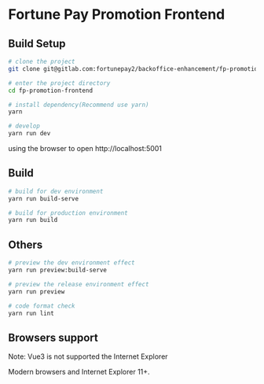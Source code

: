 # Fortune Pay Promotion Frontend

## Build Setup

```bash
# clone the project
git clone git@gitlab.com:fortunepay2/backoffice-enhancement/fp-promotion/fp-promotion-frontend.git

# enter the project directory
cd fp-promotion-frontend

# install dependency(Recommend use yarn)
yarn

# develop
yarn run dev
```

using the browser to open http://localhost:5001

## Build

```bash
# build for dev environment
yarn run build-serve

# build for production environment
yarn run build
```

## Others

```bash
# preview the dev environment effect
yarn run preview:build-serve

# preview the release environment effect
yarn run preview

# code format check
yarn run lint

```

## Browsers support

Note: Vue3 is not supported the Internet Explorer

Modern browsers and Internet Explorer 11+.
